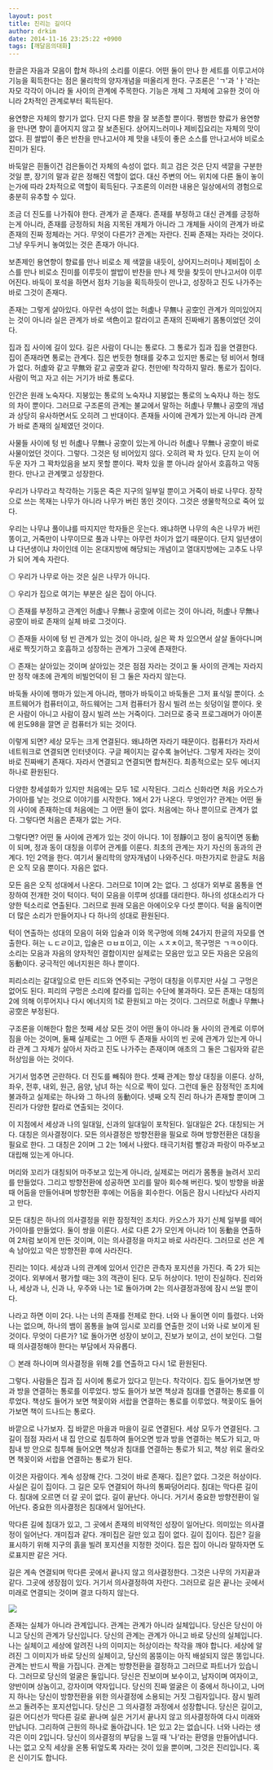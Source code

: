 ```yaml
---
layout: post
title: 진리는 길이다
author: drkim
date: 2014-11-16 23:25:22 +0900
tags: [깨달음의대화]
---
```

한글은 자음과 모음이 합쳐 하나의 소리를 이룬다. 어떤 둘이 만나 한 세트를 이루고서야 기능을 획득한다는 점은 물리학의 양자개념을 떠올리게 한다. 구조론은 'ㄱ'과 'ㅏ'라는 자모 각각이 아니라 둘 사이의 관계에 주목한다. 기능은 개체 그 자체에 고유한 것이 아니라 2차적인 관계로부터 획득된다. 

  


용연향은 자체의 향기가 없다. 단지 다른 향을 잘 보존할 뿐이다. 평범한 향료가 용연향을 만나면 향이 흩어지지 않고 잘 보존된다. 상어지느러미나 제비집요리는 자체의 맛이 없다. 흰 쌀밥이 좋은 반찬을 만나고서야 제 맛을 내듯이 좋은 소스를 만나고서야 비로소 진미가 된다. 

  


바둑알은 흰돌이건 검은돌이건 자체의 속성이 없다. 희고 검은 것은 단지 색깔을 구분한 것일 뿐, 장기의 말과 같은 정해진 역할이 없다. 대신 주변의 어느 위치에 다른 돌이 놓이는가에 따라 2차적으로 역할이 획득된다. 구조론의 이러한 내용은 일상에서의 경험으로 충분히 유추할 수 있다.

  


조금 더 진도를 나가줘야 한다. 관계가 곧 존재다. 존재를 부정하고 대신 관계를 긍정하는게 아니라, 존재를 긍정하되 처음 지목된 개체가 아니라 그 개체들 사이의 관계가 바로 존재의 진짜 정체라는 거다. 무엇이 다른가? 관계는 자란다. 진짜 존재는 자라는 것이다. 그냥 우두커니 놓여있는 것은 존재가 아니다. 

  


보존제인 용연향이 향료를 만나 비로소 제 색깔을 내듯이, 상어지느러미나 제비집이 소스를 만나 비로소 진미를 이루듯이 쌀밥이 반찬을 만나 제 맛을 찾듯이 만나고서야 이루어진다. 바둑이 포석을 하면서 점차 기능을 획득하듯이 만나고, 성장하고 진도 나가주는 바로 그것이 존재다. 

  


존재는 그렇게 살아있다. 아무런 속성이 없는 허虛나 무無나 공空인 관계가 의미있어지는 것이 아니라 실은 관계가 바로 색色이고 칼라이고 존재의 진짜배기 몸통이었던 것이다. 

  


집과 집 사이에 길이 있다. 길은 사람이 다니는 통로다. 그 통로가 집과 집을 연결한다. 집이 존재라면 통로는 관계다. 집은 번듯한 형태를 갖추고 있지만 통로는 텅 비어서 형태가 없다. 허虛와 같고 무無와 같고 공空과 같다. 천만에! 착각하지 말라. 통로가 집이다. 사람이 먹고 자고 쉬는 거기가 바로 통로다. 

  


인간은 원래 노숙자다. 지붕있는 통로의 노숙자냐 지붕없는 통로의 노숙자냐 하는 정도의 차이 뿐이다. 그러므로 구조론의 관계는 불교에서 말하는 허虛나 무無나 공空의 개념과 상당히 유사하면서도 오히려 그 반대이다. 존재들 사이에 관계가 있는게 아니라 관계가 바로 존재의 실체였던 것이다. 

  


사물들 사이에 텅 빈 허虛나 무無나 공空이 있는게 아니라 허虛나 무無나 공空이 바로 사물이었던 것이다. 그렇다. 그것은 텅 비어있지 않다. 오히려 꽉 차 있다. 단지 눈이 어두운 자가 그 꽉차있음을 보지 못할 뿐이다. 꽉차 있을 뿐 아니라 살아서 호흡하고 약동한다. 만나고 관계맺고 성장한다. 

  


우리가 나무라고 착각하는 기둥은 죽은 지구의 일부일 뿐이고 거죽이 바로 나무다. 장작으로 쓰는 목재는 나무가 아니라 나무가 버린 똥인 것이다. 그것은 생물학적으로 죽어 있다.

  


우리는 나무냐 풀이냐를 따지지만 학자들은 웃는다. 왜냐하면 나무의 속은 나무가 버린 똥이고, 거죽만이 나무이므로 풀과 나무는 아무런 차이가 없기 때문이다. 단지 일년생이냐 다년생이냐 차이인데 이는 온대지방에 해당되는 개념이고 열대지방에는 고추도 나무가 되어 계속 자란다. 

  


◎ 우리가 나무로 아는 것은 실은 나무가 아니다.  
      
◎ 우리가 집으로 여기는 부분은 실은 집이 아니다.  
      
◎ 존재를 부정하고 관계인 허虛나 무無나 공空에 이르는 것이 아니라, 허虛나 무無나 공空이 바로 존재의 실체 바로 그것이다.   
      
◎ 존재들 사이에 텅 빈 관계가 있는 것이 아니라, 실은 꽉 차 있으면서 살살 돌아다니며 새로 짝짓기하고 호흡하고 성장하는 관계가 그곳에 존재한다.  
      
◎ 존재는 살아있는 것이며 살아있는 것은 점점 자라는 것이고 둘 사이의 관계는 자라지만 정작 애초에 관계의 비빌언덕이 된 그 둘은 자라지 않는다. 

  


바둑돌 사이에 행마가 있는게 아니라, 행마가 바둑이고 바둑돌은 그저 표식일 뿐이다. 소프트웨어가 컴퓨터이고, 하드웨어는 그저 컴퓨터가 잠시 빌려 쓰는 쇳덩이일 뿐이다. 옷은 사람이 아니고 사람이 잠시 빌려 쓰는 거죽이다. 그러므로 중국 프로그래머가 아이폰에 윈도98을 깔면 곧 컴퓨터가 되는 것이다. 

  


이렇게 되면? 세상 모두는 크게 연결된다. 왜냐하면 자라기 때문이다. 컴퓨터가 자라서 네트워크로 연결되면 인터넷이다. 구글 페이지는 갈수록 늘어난다. 그렇게 자라는 것이 바로 진짜배기 존재다. 자라서 연결되고 연결되면 합쳐진다. 최종적으로는 모두 에너지 하나로 환원된다. 

  


다양한 창세설화가 있지만 처음에는 모두 1로 시작된다. 그리스 신화라면 처음 카오스가 가이아를 낳는 것으로 이야기를 시작한다. 1에서 2가 나온다. 무엇인가? 관계는 어떤 둘의 사이에 존재하는데 처음에는 그 어떤 둘이 없다. 처음에는 하나 뿐이므로 관계가 없다. 그렇다면 처음은 존재가 없는 거다. 

  


그렇다면? 어떤 둘 사이에 관계가 있는 것이 아니다. 1이 정靜이고 정이 움직이면 동動이 되며, 정과 동이 대칭을 이루어 관계를 이룬다. 최초의 관계는 자기 자신의 동과의 관계다. 1인 2역을 한다. 여기서 물리학의 양자개념이 나와주신다. 마찬가지로 한글도 처음은 오직 모음 뿐이다. 자음은 없다. 

  


모든 음은 오직 성대에서 나온다. 그러므로 1이며 2는 없다. 그 성대가 외부로 몸통을 연장하여 전개한 것이 턱이다. 턱이 모음을 이루며 성대를 대리한다. 하나의 성대소리가 다양한 턱소리로 연출된다. 그러므로 원래 모음은 아에이오우 다섯 뿐이다. 턱을 움직이면 더 많은 소리가 만들어지나 다 하나의 성대로 환원된다. 

  


턱이 연출하는 성대의 모음이 혀와 입술과 이와 목구멍에 의해 24가지 한글의 자모를 연출한다. 혀는 ㄴㄷㄹ이고, 입술은 ㅁㅂㅍ이고, 이는 ㅅㅈㅊ이고, 목구멍은 ㄱㅋㅇ이다. 소리는 모음과 자음의 양자적인 결합이지만 실제로는 모음만 있고 모든 자음은 모음의 동動이다. 궁극적인 에너지원은 하나 뿐이다. 

  


피리소리는 갈대잎으로 만든 리드와 연주되는 구멍이 대칭을 이루지만 사실 그 구멍은 없어도 된다. 피리의 구멍은 소리에 칼라를 입히는 수단에 불과하다. 모든 존재는 대칭의 2에 의해 이루어지나 다시 에너지의 1로 환원되고 마는 것이다. 그러므로 허虛나 무無나 공空은 부정된다. 

  


구조론을 이해한다 함은 첫째 세상 모든 것이 어떤 둘이 아니라 둘 사이의 관계로 이루어짐을 아는 것이며, 둘째 실제로는 그 어떤 두 존재들 사이의 빈 곳에 관계가 있는게 아니라 관계 그 자체가 살아서 자라고 진도 나가주는 존재이며 애초의 그 둘은 그림자와 같은 허상임을 아는 것이다. 

  


거기서 멈추면 곤란하다. 더 진도를 빼줘야 한다. 셋째 관계는 항상 대칭을 이룬다. 상하, 좌우, 전후, 내외, 원근, 음양, 남녀 하는 식으로 짝이 있다. 그런데 둘은 잠정적인 조치에 불과하고 실제로는 하나와 그 하나의 동動이다. 넷째 오직 진리 하나가 존재할 뿐이며 그 진리가 다양한 칼라로 연출되는 것이다. 

  


이 지점에서 세상과 나의 일대일, 신과의 일대일이 포착된다. 일대일은 2다. 대칭되는 거다. 대칭은 의사결정이다. 모든 의사결정은 방향전환을 필요로 하며 방향전환은 대칭을 필요로 한다. 그 대칭은 2이며 그 2는 1에서 나왔다. 태극기처럼 빨강과 파랑이 마주보고 대립해 있는게 아니다. 

  


머리와 꼬리가 대칭되어 마주보고 있는게 아니라, 실제로는 머리가 몸통을 늘려서 꼬리를 만들었다. 그리고 방향전환에 성공하면 꼬리를 말아 회수해 버린다. 빛이 방향을 바꿀 때 어둠을 만들어내며 방향전환 후에는 어둠을 회수한다. 어둠은 잠시 나타났다 사라지고 만다. 

  


모든 대칭은 하나의 의사결정을 위한 잠정적인 조치다. 카오스가 자기 신체 일부를 떼어 가이아를 만들었다. 둘이 쌍을 이룬다. 서로 다른 2가 모인게 아니라 1이 동動을 연출하여 2처럼 보이게 만든 것이며, 이는 의사결정을 마치고 바로 사라진다. 그러므로 선은 계속 남아있고 악은 방향전환 후에 사라진다. 

  


진리는 1이다. 세상과 나의 관계에 있어서 인간은 관측자 포지션을 가진다. 즉 2가 되는 것이다. 외부에서 평가할 때는 3의 객관이 된다. 모두 허상이다. 1만이 진실하다. 진리와 나, 세상과 나, 신과 나, 우주와 나는 1로 돌아가며 2는 의사결정과정에 잠시 쓰일 뿐이다. 

  


나라고 하면 이미 2다. 나는 너의 존재를 전제로 한다. 너와 나 둘이면 이미 틀렸다. 너와 나는 없으며, 하나의 뱀이 몸통을 늘여 임시로 꼬리를 연출한 것이 너와 나로 보이게 된 것이다. 무엇이 다른가? 1로 돌아가면 성장이 보이고, 진보가 보이고, 선이 보인다. 그럴 때 의사결정해야 한다는 부담에서 자유롭다. 

  


◎ 본래 하나이며 의사결정을 위해 2를 연출하고 다시 1로 환원된다. 

  


그렇다. 사람들은 집과 집 사이에 통로가 있다고 믿는다. 착각이다. 집도 들어가보면 방과 방을 연결하는 통로를 이루었다. 방도 들어가 보면 책상과 침대를 연결하는 통로를 이루었다. 책상도 들어가 보면 책꽂이와 서랍을 연결하는 통로를 이루었다. 책꽂이도 들어가보면 책이 드나드는 통로다. 

  


바깥으로 나가보자. 집 바깥은 마을과 마을이 길로 연결된다. 세상 모두가 연결된다. 그 길이 점점 자라서 내 집 안으로 침투하여 들어오면 방과 방을 연결하는 복도가 되고, 마침내 방 안으로 침투해 들어오면 책상과 침대를 연결하는 통로가 되고, 책상 위로 올라오면 책꽂이와 서랍을 연결하는 통로가 된다. 

  


이것은 자람이다. 계속 성장해 간다. 그것이 바로 존재다. 집은? 없다. 그것은 허상이다. 사실은 길이 집이다. 그 길은 모두 연결되어 하나의 통짜덩어리다. 침대는 막다른 길이다. 침대에 오르면 더 갈 곳이 없다. 길이 끝난다. 아니다. 거기서 중요한 방향전환이 일어난다. 중요한 의사결정은 침대에서 일어난다. 

  


막다른 길에 침대가 있고, 그 곳에서 존재의 비약적인 성장이 일어난다. 의미있는 의사결정이 일어난다. 개미집과 같다. 개미집은 길만 있고 집이 없다. 길이 집이다. 집은? 길을 표시하기 위해 지구의 흙을 빌려 포지션을 지정한 것이다. 집은 집이 아니라 말하자면 도로표지판 같은 거다. 

  


길은 계속 연결되며 막다른 곳에서 끝나지 않고 의사결정한다. 그것은 나무의 가지끝과 같다. 그곳에 생장점이 있다. 거기서 의사결정하여 자란다. 그러므로 길은 끝나는 곳에서 미래로 연결되는 것이며 결코 다하지 않는다. 

  



![](/files/attach/images/198/672/537/111.JPG)   


  


존재는 실체가 아니라 관계입니다. 관계는 관계가 아니라 실체입니다. 당신은 당신이 아니고 당신의 관계가 당신입니다. 당신의 관계는 관계가 아니고 바로 당신의 실체입니다. 나는 실체이고 세상에 알려진 나의 이미지는 허상이라는 착각을 깨야 합니다. 세상에 알려진 그 이미지가 바로 당신의 실체이고, 당신의 몸뚱이는 아직 배설되지 않은 똥입니다. 관계는 반드시 짝을 가집니다. 관계는 방향전환을 결정하고 그러므로 파트너가 있습니다. 그러므로 당신의 얼굴은 둘입니다. 당신은 진보이며 보수이고, 남자이며 여자이고, 양반이며 상놈이고, 강자이며 약자입니다. 당신의 진짜 얼굴은 이 중에서 하나이고, 나머지 하나는 당신이 방향전환을 위한 의사결정에 소용되는 거짓 그림자입니다. 잠시 빌려 쓰고 돌려주는 포지션입니다. 당신은 그 의사결정 과정에서 성장합니다. 당신은 길이고, 길은 어디선가 막다른 길로 끝나며 실은 거기서 끝나지 않고 의사결정하여 다시 미래와 만납니다. 그리하여 근원의 하나로 돌아갑니다. 1은 있고 2는 없습니다. 너와 나라는 생각은 이미 2입니다. 당신이 의사결정의 부담을 느낄 때 '나'라는 환영을 만들어냅니다. 나는 없고 오직 세상을 온통 뒤엎도록 자라는 것이 있을 뿐이며, 그것은 진리입니다. 혹은 신이기도 합니다.